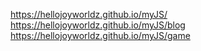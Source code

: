 https://hellojoyworldz.github.io/myJS/
https://hellojoyworldz.github.io/myJS/blog
https://hellojoyworldz.github.io/myJS/game